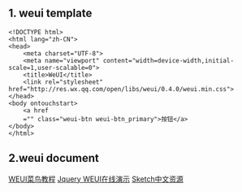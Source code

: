 
## 1. weui template

```
<!DOCTYPE html>
<html lang="zh-CN">
<head>
    <meta charset="UTF-8">
    <meta name="viewport" content="width=device-width,initial-scale=1,user-scalable=0">
    <title>WeUI</title>
    <link rel="stylesheet" href="http://res.wx.qq.com/open/libs/weui/0.4.0/weui.min.css">
</head>
<body ontouchstart>
    <a href
    ="" class="weui-btn weui-btn_primary">按钮</a>
</body>
</html>

```

## 2.weui document

[WEUI菜鸟教程](http://www.runoob.com/w3cnote/weui-for-weixin-web.html)
[Jquery WEUI在线演示](http://jqweui.com/components)
[Sketch中文资源](http://sketch.im)
